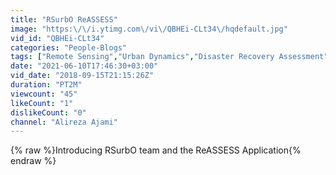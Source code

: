 ```yaml
---
title: "RSurbO ReASSESS"
image: "https:\/\/i.ytimg.com\/vi\/QBHEi-CLt34\/hqdefault.jpg"
vid_id: "QBHEi-CLt34"
categories: "People-Blogs"
tags: ["Remote Sensing","Urban Dynamics","Disaster Recovery Assessment"]
date: "2021-06-10T17:46:30+03:00"
vid_date: "2018-09-15T21:15:26Z"
duration: "PT2M"
viewcount: "45"
likeCount: "1"
dislikeCount: "0"
channel: "Alireza Ajami"
---
```

{% raw %}Introducing RSurbO team and the ReASSESS Application{% endraw %}
